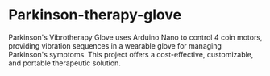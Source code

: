 # Parkinson-therapy-glove
Parkinson's Vibrotherapy Glove uses Arduino Nano to control 4 coin motors, providing vibration sequences in a wearable glove for managing Parkinson's symptoms. This project offers a cost-effective, customizable, and portable therapeutic solution.
